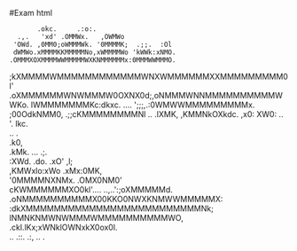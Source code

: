 #Exam html
 
           .okc.     .:o:.                 
      .,.   'xd' .OMMWx.   ,OWMWo                 
     'OWd. ,0MM0;oWMMMWk. '0MMMMK;  .;;.  :Ol     
     dWMWo.xMMMMKKMMMMMNo,xWMMMMWo 'kWWk:xNMO.    
    .OMMMXOXMMMMWWMMMMMWXKNMMMMMMx:0MMMWWMMMO.    
   ;kXMMMMWMMMMMMMMMMMMWNXWMMMMMMXXMMMMMMMMM0l'   
 .oXMMMMMMWNWMMMW0OXNX0d;,oNMMMWNNMMMMMMMMMMWWKo. 
 lWMMMMMMMKc:dkxc. ....    ';;;,.:0WMWWMMMMMMMMMx.
 ;00OdkNMM0,                      .;;cKMMMMMMMMNl 
  ..  .lXMK,                         ,KMMNkOXkdc. 
        ,x0:                          XW0: ..     
          '.                         lkc.         
     ..                              .            
    .k0,                                          
    .kMk.     ...                 .;.             
     :XWd.   .do.                 .xO' ,l;        
     ,KMWxlo:xWo                  .xMx:0MK,       
     '0MMMMNXNMx.                 .OMX0NM0'       
      cKWMMMMMMXO0kl'.... ..,..':;oXMMMMMd.       
       .oNMMMMMMMMMMX00KKO0NWXKNMWWMMMMMX:        
         :dkXMMMMMMMMMMMMMMMMMMMMMMMMMNk;         
            lNMNKNMWNWMMMWMMMMMMMMMMWO,           
            .ckl.lKx;xWNklOWNxkX0ox0l.            
                  .. .::. .:,  ..  .              
